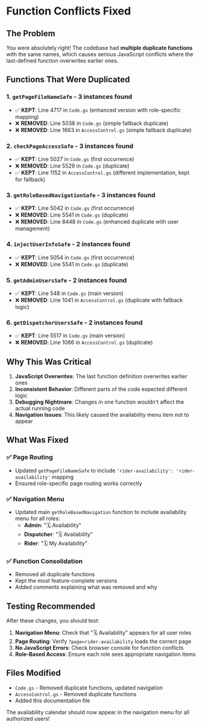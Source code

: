 # Function Conflicts Fixed

## The Problem
You were absolutely right! The codebase had **multiple duplicate functions** with the same names, which causes serious JavaScript conflicts where the last-defined function overwrites earlier ones.

## Functions That Were Duplicated

### 1. `getPageFileNameSafe` - **3 instances found**
- ✅ **KEPT**: Line 4717 in `Code.gs` (enhanced version with role-specific mapping)
- ❌ **REMOVED**: Line 5038 in `Code.gs` (simple fallback duplicate)  
- ❌ **REMOVED**: Line 1663 in `AccessControl.gs` (simple fallback duplicate)

### 2. `checkPageAccessSafe` - **3 instances found**
- ✅ **KEPT**: Line 5027 in `Code.gs` (first occurrence)
- ❌ **REMOVED**: Line 5529 in `Code.gs` (duplicate)
- ✅ **KEPT**: Line 1152 in `AccessControl.gs` (different implementation, kept for fallback)

### 3. `getRoleBasedNavigationSafe` - **3 instances found**
- ✅ **KEPT**: Line 5042 in `Code.gs` (first occurrence)
- ❌ **REMOVED**: Line 5541 in `Code.gs` (duplicate)
- ❌ **REMOVED**: Line 8448 in `Code.gs` (enhanced duplicate with user management)

### 4. `injectUserInfoSafe` - **2 instances found**
- ✅ **KEPT**: Line 5054 in `Code.gs` (first occurrence)
- ❌ **REMOVED**: Line 5541 in `Code.gs` (duplicate)

### 5. `getAdminUsersSafe` - **2 instances found**
- ✅ **KEPT**: Line 548 in `Code.gs` (main version)
- ❌ **REMOVED**: Line 1041 in `AccessControl.gs` (duplicate with fallback logic)

### 6. `getDispatcherUsersSafe` - **2 instances found**
- ✅ **KEPT**: Line 5517 in `Code.gs` (main version)
- ❌ **REMOVED**: Line 1086 in `AccessControl.gs` (duplicate)

## Why This Was Critical

1. **JavaScript Overwrites**: The last function definition overwrites earlier ones
2. **Inconsistent Behavior**: Different parts of the code expected different logic
3. **Debugging Nightmare**: Changes in one function wouldn't affect the actual running code
4. **Navigation Issues**: This likely caused the availability menu item not to appear

## What Was Fixed

### ✅ Page Routing
- Updated `getPageFileNameSafe` to include `'rider-availability': 'rider-availability'` mapping
- Ensured role-specific page routing works correctly

### ✅ Navigation Menu
- Updated main `getRoleBasedNavigation` function to include availability menu for all roles:
  - **Admin**: "🗓️ Availability" 
  - **Dispatcher**: "🗓️ Availability"
  - **Rider**: "🗓️ My Availability"

### ✅ Function Consolidation
- Removed all duplicate functions
- Kept the most feature-complete versions
- Added comments explaining what was removed and why

## Testing Recommended

After these changes, you should test:

1. **Navigation Menu**: Check that "🗓️ Availability" appears for all user roles
2. **Page Routing**: Verify `?page=rider-availability` loads the correct page
3. **No JavaScript Errors**: Check browser console for function conflicts
4. **Role-Based Access**: Ensure each role sees appropriate navigation items

## Files Modified

- `Code.gs` - Removed duplicate functions, updated navigation
- `AccessControl.gs` - Removed duplicate functions
- Added this documentation file

The availability calendar should now appear in the navigation menu for all authorized users!